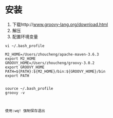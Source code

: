 # 安装
1. 下载http://www.groovy-lang.org/download.html
2. 解压
3. 配置环境变量
```
vi ~/.bash_profile

M2_HOME=/Users/zhoucheng/apache-maven-3.6.3
export M2_HOME
GROOVY_HOME=/Users/zhoucheng/groovy-3.0.2
export GROOVY_HOME
PATH=${PATH}:${M2_HOME}/bin:${GROOVY_HOME}/bin
export PATH


source ~/.bash_profile
groovy -v



使用:wq! 强制保存退出
```